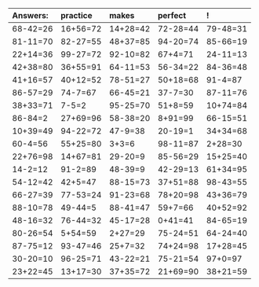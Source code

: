 | Answers: | practice | makes | perfect | ! |
| :--- | :--- | :--- | :--- | :--- |
| 68-42=26 | 16+56=72 | 14+28=42 | 72-28=44 | 79-48=31 | 
| 81-11=70 | 82-27=55 | 48+37=85 | 94-20=74 | 85-66=19 | 
| 22+14=36 | 99-27=72 | 92-10=82 | 67+4=71 | 24-11=13 | 
| 42+38=80 | 36+55=91 | 64-11=53 | 56-34=22 | 84-36=48 | 
| 41+16=57 | 40+12=52 | 78-51=27 | 50+18=68 | 91-4=87 | 
| 86-57=29 | 74-7=67 | 66-45=21 | 37-7=30 | 87-11=76 | 
| 38+33=71 | 7-5=2 | 95-25=70 | 51+8=59 | 10+74=84 | 
| 86-84=2 | 27+69=96 | 58-38=20 | 8+91=99 | 66-15=51 | 
| 10+39=49 | 94-22=72 | 47-9=38 | 20-19=1 | 34+34=68 | 
| 60-4=56 | 55+25=80 | 3+3=6 | 98-11=87 | 2+28=30 | 
| 22+76=98 | 14+67=81 | 29-20=9 | 85-56=29 | 15+25=40 | 
| 14-2=12 | 91-2=89 | 48-39=9 | 42-29=13 | 61+34=95 | 
| 54-12=42 | 42+5=47 | 88-15=73 | 37+51=88 | 98-43=55 | 
| 66-27=39 | 77-53=24 | 91-23=68 | 78+20=98 | 43+36=79 | 
| 88-10=78 | 49-44=5 | 88-41=47 | 59+7=66 | 40+52=92 | 
| 48-16=32 | 76-44=32 | 45-17=28 | 0+41=41 | 84-65=19 | 
| 80-26=54 | 5+54=59 | 2+27=29 | 75-24=51 | 64-24=40 | 
| 87-75=12 | 93-47=46 | 25+7=32 | 74+24=98 | 17+28=45 | 
| 30-20=10 | 96-25=71 | 43-22=21 | 75-21=54 | 97+0=97 | 
| 23+22=45 | 13+17=30 | 37+35=72 | 21+69=90 | 38+21=59 | 
